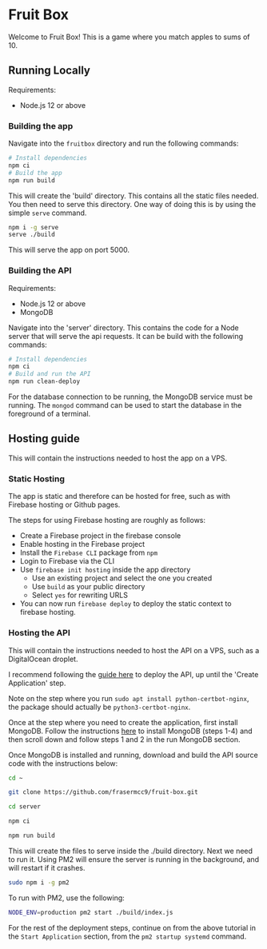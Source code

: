# Fruit Box
Welcome to Fruit Box! This is a game where you match apples to sums of 10.

## Running Locally
Requirements:
- Node.js 12 or above

### Building the app

Navigate into the `fruitbox` directory and run the following commands:
```bash
# Install dependencies
npm ci
# Build the app
npm run build
```

This will create the 'build' directory. This contains all the static files needed. You then need to serve this directory. One way of doing this is by using the simple `serve` command. 

```bash
npm i -g serve
serve ./build
```

This will serve the app on port 5000.

### Building the API
Requirements:
- Node.js 12 or above
- MongoDB

Navigate into the 'server' directory. This contains the code for a Node server that will serve the api requests. It can be build with the following commands:
```bash
# Install dependencies
npm ci
# Build and run the API
npm run clean-deploy
```

For the database connection to be running, the MongoDB service must be running. The `mongod` command can be used to start the database in the foreground of a terminal.

## Hosting guide
This will contain the instructions needed to host the app on a VPS.

### Static Hosting
The app is static and therefore can be hosted for free, such as with Firebase hosting or Github pages.

The steps for using Firebase hosting are roughly as follows:
- Create a Firebase project in the firebase console
- Enable hosting in the Firebase project
- Install the `Firebase CLI` package from `npm`
- Login to Firebase via the CLI
- Use `firebase init hosting` inside the app directory
  - Use an existing project and select the one you created
  - Use `build` as your public directory
  - Select `yes` for rewriting URLS
- You can now run `firebase deploy` to deploy the static context to firebase hosting.

### Hosting the API
This will contain the instructions needed to host the API on a VPS, such as a DigitalOcean droplet.

I recommend following the [guide here](https://coderrocketfuel.com/article/deploy-a-nodejs-application-to-digital-ocean-with-https) to deploy the API, up until the 'Create Application' step.

Note on the step where you run `sudo apt install python-certbot-nginx`, the package should actually be `python3-certbot-nginx`.

Once at the step where you need to create the application, first install MongoDB. Follow the instructions [here](https://docs.mongodb.com/manual/tutorial/install-mongodb-on-ubuntu/) to install MongoDB (steps 1-4) and then scroll down and follow steps 1 and 2 in the run MongoDB section.

Once MongoDB is installed and running, download and build the API source code with the instructions below:

```bash
cd ~
```
```bash
git clone https://github.com/frasermcc9/fruit-box.git
```
```bash
cd server
```
```bash
npm ci
```
```bash
npm run build
```
This will create the files to serve inside the ./build directory. Next we need to run it. Using PM2 will ensure the server is running in the background, and will restart if it crashes.

```bash
sudo npm i -g pm2
```

To run with PM2, use the following:
```bash
NODE_ENV=production pm2 start ./build/index.js
```

For the rest of the deployment steps, continue on from the above tutorial in the `Start Application` section, from the `pm2 startup systemd` command.